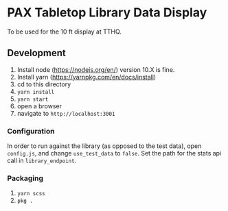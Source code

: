 # PAX Tabletop Library Data Display

To be used for the 10 ft display at TTHQ.

## Development

1. Install node (https://nodejs.org/en/) version 10.X is fine.
2. Install yarn (https://yarnpkg.com/en/docs/install)
3. cd to this directory
4. `yarn install`
5. `yarn start`
6. open a browser
7. navigate to `http://localhost:3001`

### Configuration

In order to run against the library (as opposed to the test data), open `config.js`, and change `use_test_data` to `false`. Set the path for the stats api call in `library_endpoint`.

### Packaging

1. `yarn scss`
2. `pkg .`
